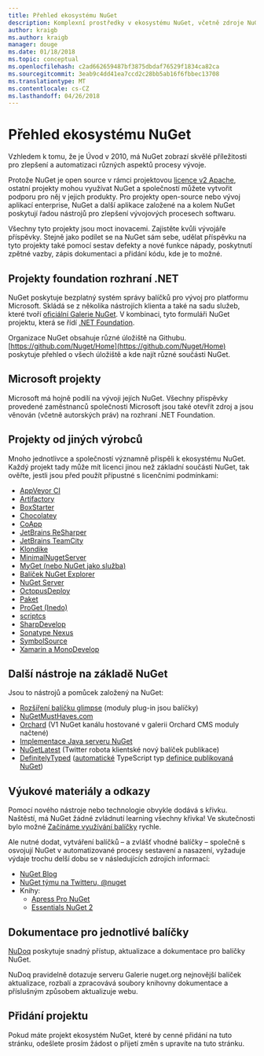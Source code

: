 ```yaml
---
title: Přehled ekosystému NuGet
description: Komplexní prostředky v ekosystému NuGet, včetně zdroje NuGet, Microsoft NuGet projekty, nástrojů a školicích materiálů.
author: kraigb
ms.author: kraigb
manager: douge
ms.date: 01/18/2018
ms.topic: conceptual
ms.openlocfilehash: c2ad662659487bf3875dbdaf76529f1834ca82ca
ms.sourcegitcommit: 3eab9c4dd41ea7ccd2c28bb5ab16f6fbbec13708
ms.translationtype: MT
ms.contentlocale: cs-CZ
ms.lasthandoff: 04/26/2018
---
```

# <a name="an-overview-of-the-nuget-ecosystem"></a>Přehled ekosystému NuGet

Vzhledem k tomu, že je Úvod v 2010, má NuGet zobrazí skvělé příležitosti pro zlepšení a automatizaci různých aspektů procesy vývoje.

Protože NuGet je open source v rámci projektovou [licence v2 Apache](http://choosealicense.com/licenses/apache/), ostatní projekty mohou využívat NuGet a společností můžete vytvořit podporu pro něj v jejich produkty. Pro projekty open-source nebo vývoj aplikací enterprise, NuGet a další aplikace založené na a kolem NuGet poskytují řadou nástrojů pro zlepšení vývojových procesech softwaru.

Všechny tyto projekty jsou moct inovacemi. Zajistěte kvůli vývojáře příspěvky. Stejně jako podílet se na NuGet sám sebe, udělat příspěvku na tyto projekty také pomocí sestav defekty a nové funkce nápady, poskytnutí zpětné vazby, zápis dokumentaci a přidání kódu, kde je to možné.

## <a name="net-foundation-projects"></a>Projekty foundation rozhraní .NET

NuGet poskytuje bezplatný systém správy balíčků pro vývoj pro platformu Microsoft. Skládá se z několika nástrojích klienta a také na sadu služeb, které tvoří [oficiální Galerie NuGet](http://www.nuget.org). V kombinaci, tyto formuláři NuGet projektu, která se řídí [.NET Foundation](http://www.dotnetfoundation.org/).

Organizace NuGet obsahuje různé úložiště na Githubu. [https://github.com/Nuget/Home](https://github.com/Nuget/Home) poskytuje přehled o všech úložiště a kde najít různé součásti NuGet.

## <a name="microsoft-projects"></a>Microsoft projekty

Microsoft má hojně podílí na vývoji jejích NuGet. Všechny příspěvky provedené zaměstnanců společnosti Microsoft jsou také otevřít zdroj a jsou věnován (včetně autorských práv) na rozhraní .NET Foundation.

## <a name="non-microsoft-projects"></a>Projekty od jiných výrobců

Mnoho jednotlivce a společností významně přispěli k ekosystému NuGet. Každý projekt tady může mít licenci jinou než základní součásti NuGet, tak ověřte, jestli jsou před použít přípustné s licenčními podmínkami:

- [AppVeyor CI](https://www.appveyor.com/)
- [Artifactory](https://www.jfrog.com/artifactory/)
- [BoxStarter](http://boxstarter.org/)
- [Chocolatey](https://chocolatey.org/)
- [CoApp](http://coapp.org/)
- [JetBrains ReSharper](https://resharper-plugins.jetbrains.com/)
- [JetBrains TeamCity](https://www.jetbrains.com/teamcity/)
- [Klondike](https://github.com/themotleyfool/Klondike)
- [MinimalNugetServer](https://github.com/TanukiSharp/MinimalNugetServer)
- [MyGet (nebo NuGet jako služba)](http://www.myget.org/)
- [Balíček NuGet Explorer](https://github.com/NuGetPackageExplorer/NuGetPackageExplorer)
- [NuGet Server](http://nugetserver.net/)
- [OctopusDeploy](https://octopus.com/)
- [Paket](https://fsprojects.github.io/Paket/)
- [ProGet (Inedo)](http://inedo.com/proget)
- [scriptcs](http://scriptcs.net/)
- [SharpDevelop](http://community.sharpdevelop.net/blogs/mattward/archive/2011/01/23/NuGetSupportInSharpDevelop.aspx)
- [Sonatype Nexus](http://www.sonatype.com/nexus-repository-sonatype)
- [SymbolSource](http://www.symbolsource.org/Public)
- [Xamarin a MonoDevelop](https://github.com/mrward/monodevelop-nuget-addin)

## <a name="other-nuget-based-utilities"></a>Další nástroje na základě NuGet

Jsou to nástrojů a pomůcek založený na NuGet:

- [Rozšíření balíčku glimpse](http://getglimpse.com/Packages) (moduly plug-in jsou balíčky)
- [NuGetMustHaves.com](http://nugetmusthaves.com/)
- [Orchard](http://www.orchardproject.net/) (V1 NuGet kanálu hostované v galerii Orchard CMS moduly načtené)
- [Implementace Java serveru NuGet](http://jonnyzzz.com/blog/2012/03/07/nuget-server-in-pure-java/)
- [NuGetLatest](https://twitter.com/NuGetLatest) (Twitter robota klientské nový balíček publikace)
- [DefinitelyTyped](http://definitelytyped.org/) ([automatické](https://github.com/DefinitelyTyped/NugetAutomation/) TypeScript typ [definice publikovaná NuGet](http://www.nuget.org/packages?q=DefinitelyTyped))

## <a name="training-materials-and-references"></a>Výukové materiály a odkazy

Pomocí nového nástroje nebo technologie obvykle dodává s křivku. Naštěstí, má NuGet žádné zvládnutí learning všechny křivka! Ve skutečnosti bylo možné [Začínáme využívání balíčky](../quickstart/use-a-package.md) rychle.

Ale nutné dodat, vytváření balíčků – a zvlášť vhodné balíčky – společně s osvojují NuGet v automatizované procesy sestavení a nasazení, vyžaduje výdaje trochu delší dobu se v následujících zdrojích informací:

- [NuGet Blog](http://blog.nuget.org/)
- [NuGet týmu na Twitteru, @nuget](http://twitter.com/nuget)
- Knihy:
  - [Apress Pro NuGet](http://bit.ly/ProNuGet)
  - [Essentials NuGet 2](http://www.amazon.com/NuGet-2-Essentials-Damir-Arh-ebook/dp/B00GTQD5M4)

## <a name="documentation-for-individual-packages"></a>Dokumentace pro jednotlivé balíčky

[NuDoq](http://nudoq.org) poskytuje snadný přístup, aktualizace a dokumentace pro balíčky NuGet.

NuDoq pravidelně dotazuje serveru Galerie nuget.org nejnovější balíček aktualizace, rozbalí a zpracovává soubory knihovny dokumentace a příslušným způsobem aktualizuje webu.

## <a name="adding-your-project"></a>Přidání projektu

Pokud máte projekt ekosystém NuGet, které by cenné přidání na tuto stránku, odešlete prosím žádost o přijetí změn s upravíte na tuto stránku.
